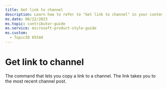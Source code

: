 ```yaml
---
title: Get link to channel
description: Learn how to refer to "Get link to channel" in your content.
ms.date: 08/22/2023
ms.topic: contributor-guide
ms.service: microsoft-product-style-guide
ms.custom:
  - TopicID 65544
---
```



# Get link to channel

The command that lets you copy a link to a channel. The link takes you to the most recent channel post.

